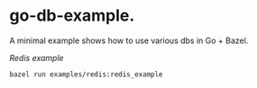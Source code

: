 # go-db-example.

A minimal example shows how to use various dbs in Go + Bazel.

*Redis example*
```
bazel run examples/redis:redis_example
```
